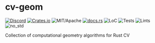 # cv-geom

[![Discord][dci]][dcl] [![Crates.io][ci]][cl] ![MIT/Apache][li] [![docs.rs][di]][dl] ![LoC][lo] ![Tests][btl] ![Lints][bll] ![no_std][bnl]

[ci]: https://img.shields.io/crates/v/cv-geom.svg
[cl]: https://crates.io/crates/cv-geom/

[li]: https://img.shields.io/crates/l/specs.svg?maxAge=2592000

[di]: https://docs.rs/cv-geom/badge.svg
[dl]: https://docs.rs/cv-geom/

[lo]: https://tokei.rs/b1/github/rust-cv/cv-geom?category=code

[dci]: https://img.shields.io/discord/550706294311485440.svg?logo=discord&colorB=7289DA
[dcl]: https://discord.gg/d32jaam

[btl]: https://github.com/rust-cv/cv-geom/workflows/unit%20tests/badge.svg
[bll]: https://github.com/rust-cv/cv-geom/workflows/lints/badge.svg
[bnl]: https://github.com/rust-cv/cv-geom/workflows/no-std/badge.svg

Collection of computational geometry algorithms for Rust CV
